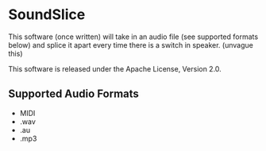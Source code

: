 SoundSlice
===================================

  This software (once written) will take in an audio file (see supported formats below) and splice it apart every time there is a switch in speaker. (unvague this)

  This software is released under the Apache License, Version 2.0.


Supported Audio Formats
--------

* MIDI
* .wav
* .au
* .mp3

[comment]: <> (sentence diorization - Ward)
